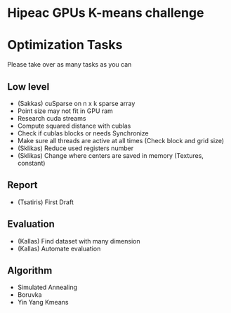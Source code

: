 # Hipeac GPUs K-means challenge

# Optimization Tasks

Please take over as many tasks as you can

## Low level
- (Sakkas) cuSparse on n x k sparse array
- Point size may not fit in GPU ram
- Research cuda streams 
- Compute squared distance with cublas
- Check if cublas blocks or needs Synchronize 
- Make sure all threads are active at all times (Check block and grid size)
- (Sklikas) Reduce used registers number
- (Sklikas) Change where centers are saved in memory (Textures, constant)

## Report
- (Tsatiris) First Draft

## Evaluation
- (Kallas) Find dataset with many dimension 
- (Kallas) Automate evaluation 

## Algorithm
- Simulated Annealing
- Boruvka
- Yin Yang Kmeans
